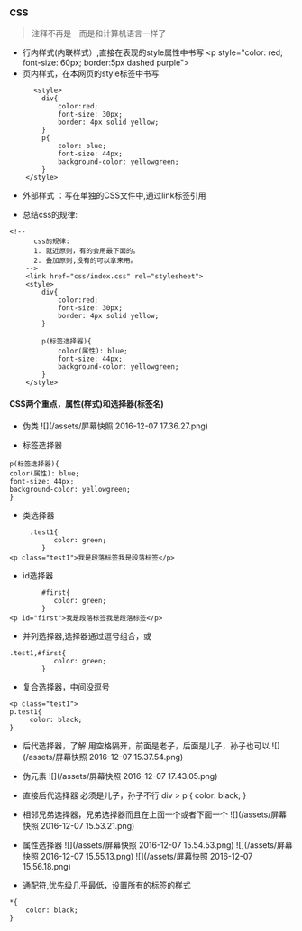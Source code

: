 ### CSS
> 注释不再是　<!-- 一段注释 -->而是和计算机语言一样了

- 行内样式(内联样式）,直接在表现的style属性中书写
  &lt;p style="color: red; font-size: 60px; border:5px dashed purple"&gt;
- 页内样式，在本网页的style标签中书写
```
      <style>
        div{
            color:red;
            font-size: 30px;
            border: 4px solid yellow;
        }
        p{
            color: blue;
            font-size: 44px;
            background-color: yellowgreen;
        }
    </style>
```
- 外部样式 ：写在单独的CSS文件中,通过link标签引用
<head>
<!--引用外部的样式-->
<link rel="stylesheet" href="css/index.css">
</head>

- 总结css的规律:
```
<!--
      css的规律:
      1. 就近原则，有的会用最下面的。
      2. 叠加原则,没有的可以拿来用。
    -->
    <link href="css/index.css" rel="stylesheet">
    <style>
        div{
            color:red;
            font-size: 30px;
            border: 4px solid yellow;
        }

        p(标签选择器){
            color(属性): blue;
            font-size: 44px;
            background-color: yellowgreen;
        }
    </style>
```
#### CSS两个重点，属性(样式)和选择器(标签名)
- 伪类
![](/assets/屏幕快照 2016-12-07 17.36.27.png)

- 标签选择器
```
p(标签选择器){
color(属性): blue;
font-size: 44px;
background-color: yellowgreen;
}
```
- 类选择器
```
     .test1{
           color: green;
        }
<p class="test1">我是段落标签我是段落标签</p>
```
- id选择器

```
        #first{
           color: green;
        }
<p id="first">我是段落标签我是段落标签</p>
```
- 并列选择器,选择器通过逗号组合，或

```
.test1,#first{
           color: green;
        }
```
- 复合选择器，中间没逗号
```
<p class="test1">
p.test1{
     color: black;
}
```
- 后代选择器，了解
  用空格隔开，前面是老子，后面是儿子，孙子也可以
![](/assets/屏幕快照 2016-12-07 15.37.54.png)

-  伪元素
![](/assets/屏幕快照 2016-12-07 17.43.05.png)

- 直接后代选择器 必须是儿子，孙子不行
div > p {
     color: black;
}

- 相邻兄弟选择器，兄弟选择器而且在上面一个或者下面一个
![](/assets/屏幕快照 2016-12-07 15.53.21.png) 

- 属性选择器
![](/assets/屏幕快照 2016-12-07 15.54.53.png)
![](/assets/屏幕快照 2016-12-07 15.55.13.png)
![](/assets/屏幕快照 2016-12-07 15.56.18.png)

- 通配符,优先级几乎最低，设置所有的标签的样式
```
*{
    color: black;
}

```